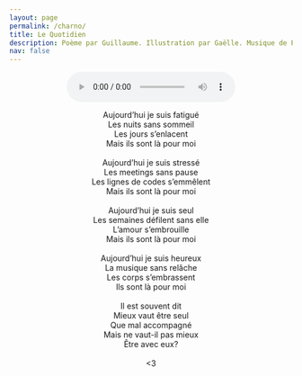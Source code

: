 ```yaml
---
layout: page
permalink: /charno/
title: Le Quotidien
description: Poème par Guillaume. Illustration par Gaëlle. Musique de Polar Inertia, editée avec les voix de Guillaume et Gaëlle (vers 8m30).
nav: false
---
```


<div class="row">
    <div class="col-sm mt-3 pt-5 pb-5 mt-md-0" align="center">
        <audio controls="controls">
            <source src="https://docs.google.com/uc?export=download&id=1oaTsyW_AA4tNkpfdsBI8qQjoHPgHh1Oq">
        </audio>
    </div>
</div>

<div class="row" margin="50px" padding="50px">
    <p> </p>
</div>


<div class="row">
    <div class="col-sm mt-3 mt-md-0" align="center">
        Aujourd’hui je suis fatigué <br/>
        Les nuits sans sommeil <br/>
        Les jours s’enlacent <br/>
        Mais ils sont là pour moi <br/>
        <br/>
        Aujourd’hui je suis stressé <br/>
        Les meetings sans pause <br/>
        Les lignes de codes s’emmêlent <br/>
        Mais ils sont là pour moi <br/>
        <br/>
        Aujourd’hui je suis seul <br/>
        Les semaines défilent sans elle <br/>
        L’amour s’embrouille <br/>
        Mais ils sont là pour moi <br/>
        <br/>
        Aujourd’hui je suis heureux <br/>
        La musique sans relâche <br/>
        Les corps s’embrassent <br/>
        Ils sont là pour moi <br/>
        <br/>
        Il est souvent dit <br/>
        Mieux vaut être seul <br/>
        Que mal accompagné <br/>
        Mais ne vaut-il pas mieux <br/>
        Être avec eux? <br/>
        <br/>
        <3
    </div>
    <div class="col-sm mt-3 mt-md-0 pt-5"  align="center">
        <img class="img-fluid" src="https://drive.google.com/uc?export=view&id=1C9Z6-w3HWv2S7Ec9REYz_8eNC-m4tKi8" alt="" title="cover art" vertical-align="middle"/>
    </div>
</div>
